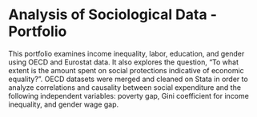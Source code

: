 # Analysis of Sociological Data - Portfolio

This portfolio examines income inequality, labor, education, and gender using OECD and Eurostat data. It also explores the question, “To what extent is the amount spent on social protections indicative of economic equality?”. OECD datasets were merged and cleaned on Stata in order to analyze correlations and causality between social expenditure and the following independent variables: poverty gap, Gini coefficient for income inequality, and gender wage gap.